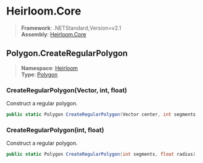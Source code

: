 # Heirloom.Core

> **Framework**: .NETStandard,Version=v2.1  
> **Assembly**: [Heirloom.Core][0]  

## Polygon.CreateRegularPolygon

> **Namespace**: [Heirloom][0]  
> **Type**: [Polygon][1]  

### CreateRegularPolygon(Vector, int, float)

Construct a regular polygon.

```cs
public static Polygon CreateRegularPolygon(Vector center, int segments, float radius)
```

### CreateRegularPolygon(int, float)

Construct a regular polygon.

```cs
public static Polygon CreateRegularPolygon(int segments, float radius)
```

[0]: ../Heirloom.Core.md
[1]: Heirloom.Polygon.md
